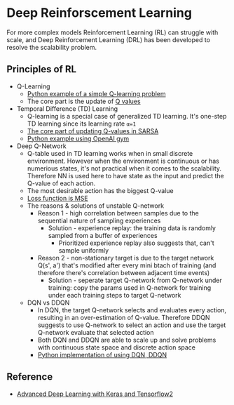 # Deep Reinforscement Learning

For more complex models Reinforcement Learning (RL) can struggle with scale, and Deep Reinforcement Learning (DRL) has been developed to resolve the scalability problem.

## Principles of RL
* Q-Learning
  * [Python example of a simple Q-learning problem][3]
  * The core part is the update of [Q values][2] 
* Temporal Difference (TD) Learning
  * Q-learning is a special case of generalized TD learning. It's one-step TD learning since its learning rate `α=1` 
  * [The core part of updating Q-values in SARSA][4]
  * [Python example using OpenAI gym][5]
* Deep Q-Network
  * Q-table used in TD learning works when in small discrete environment. However when the environment is continuous or has numerious states, it's not practical when it comes to the scalability. Therefore NN is used here to have state as the input and predict the Q-value of each action.
  * The most desirable action has the biggest Q-value
  * [Loss function is MSE][6]
  * The reasons & solutions of unstable Q-network
    * Reason 1 - high correlation between samples due to the sequential nature of sampling experiences
      * Solution - experience replay: the training data is randomly sampled from a buffer of experiences 
        * Prioritized experience replay also suggests that, can't sample uniformly 
    * Reason 2 - non-stationary target is due to the target network Q(s', a') that's modified after every mini btach of training (and therefore there's correlation between adjacent time events)
      * Solution - seperate target Q-network from Q-network under training: copy the params used in Q-network for training under each training steps to target Q-network
   * DQN vs DDQN
     * In DQN, the target Q-network selects and evaluates every action, resulting in an over-estimation of Q-value. Therefore DDQN suggests to use Q-network to select an action and use the target Q-network evaluate that selected action
     * Both DQN and DDQN are able to scale up and solve problems with continuous state space and discrete action space
     * [Python implementation of using DQN, DDQN][7]


## Reference
* [Advanced Deep Learning with Keras and Tensorflow2][1]


[1]:https://github.com/PacktPublishing/Advanced-Deep-Learning-with-Keras
[2]:https://play.google.com/books/reader?id=68rTDwAAQBAJ&hl=en_CA&pg=GBS.PA292.w.5.1.17
[3]:https://github.com/PacktPublishing/Advanced-Deep-Learning-with-Keras/blob/master/chapter9-drl/q-learning-9.3.1.py
[4]:https://play.google.com/books/reader?id=68rTDwAAQBAJ&hl=en_CA&pg=GBS.PA306.w.9.0.10.0.2
[5]:https://github.com/PacktPublishing/Advanced-Deep-Learning-with-Keras/blob/master/chapter9-drl/q-frozenlake-9.5.1.py
[6]:https://play.google.com/books/reader?id=68rTDwAAQBAJ&hl=en_CA&pg=GBS.PA313.w.8.0.32.0.1
[7]:https://github.com/PacktPublishing/Advanced-Deep-Learning-with-Keras/blob/master/chapter9-drl/dqn-cartpole-9.6.1.py
